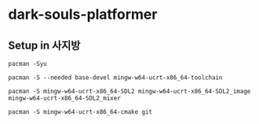 # dark-souls-platformer

## Setup in 사지방

```pacman -Syu```

```pacman -S --needed base-devel mingw-w64-ucrt-x86_64-toolchain```

```pacman -S mingw-w64-ucrt-x86_64-SDL2 mingw-w64-ucrt-x86_64-SDL2_image mingw-w64-ucrt-x86_64-SDL2_mixer```

```pacman -S mingw-w64-ucrt-x86_64-cmake git```
